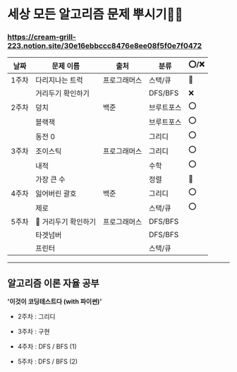 
# 세상 모든 알고리즘 문제 뿌시기👊🏻
### https://cream-grill-223.notion.site/30e16ebbccc8476e8ee08f5f0e7f0472



| 날짜  | 문제 이름           | 출처         | 분류       | ⭕/❌  |
| ----- | ------------------- | ------------ | ---------- | ---- |
| 1주차 | 다리지나는 트럭     | 프로그래머스 | 스택/큐    | 🔺    |
|       | 거리두기 확인하기   |              | DFS/BFS    | ❌    |
| 2주차 | 덩치                | 백준         | 브루트포스 | ⭕    |
|       | 블랙잭              |              | 브루트포스 | ⭕    |
|       | 동전 0              |              | 그리디     | ⭕    |
| 3주차 | 조이스틱            | 프로그래머스 | 그리디     | ⭕    |
|       | 내적                |              | 수학       | ⭕    |
|       | 가장 큰 수          |              | 정렬       | 🔺    |
| 4주차 | 잃어버린 괄호       | 백준         | 그리디     | ⭕    |
|       | 제로                |              | 스택/큐    | ⭕    |
| 5주차 | 🔄 거리두기 확인하기 | 프로그래머스 | DFS/BFS    |      |
|       | 타겟넘버            |              | DFS/BFS    |      |
|       | 프린터              |              | 스택/큐    |      |



----



## 알고리즘 이론 자율 공부



**'이것이 코딩테스트다 (with 파이썬)'**

* 2주차 : 그리디

* 3주차 : 구현
* 4주차 : DFS / BFS (1)
* 5주차 : DFS / BFS (2)
